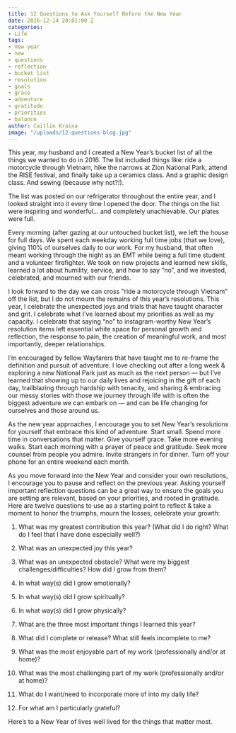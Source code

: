 ```yaml
---
title: 12 Questions to Ask Yourself Before the New Year
date: 2016-12-14 20:01:00 Z
categories:
- Life
tags:
- new year
- new
- questions
- reflection
- bucket list
- resolution
- goals
- grace
- adventure
- gratitude
- priorities
- balance
author: Caitlin Kraina
image: "/uploads/12-questions-blog.jpg"
---
```


This year, my husband and I created a New Year’s bucket list of all the things we wanted to do in 2016. The list included things like: ride a motorcycle through Vietnam, hike the narrows at Zion National Park, attend the RISE festival, and finally take up a ceramics class. And a graphic design class. And sewing (because why not?!).

The list was posted on our refrigerator throughout the entire year, and I looked straight into it every time I opened the door. The things on the list were inspiring and wonderful… and completely unachievable. Our plates were full.<!-- more -->

Every morning (after gazing at our untouched bucket list), we left the house for full days. We spent each weekday working full time jobs (that we love), giving 110% of ourselves daily to our work. For my husband, that often meant working through the night as an EMT while being a full time student and a volunteer firefighter. We took on new projects and learned new skills, learned a lot about humility, service, and how to say “no”, and we invested, celebrated, and mourned with our friends.  

I look forward to the day we can cross “ride a motorcycle through Vietnam” off the list, but I do not mourn the remains of this year’s resolutions. This year, I celebrate the unexpected joys and trials that have taught character and grit. I celebrate what I’ve learned about my priorities as well as my capacity. I celebrate that saying “no” to instagram-worthy New Year’s resolution items left essential white space for personal growth and reflection, the response to pain, the creation of meaningful work, and most importantly, deeper relationships. 

I’m encouraged by fellow Wayfarers that have taught me to re-frame the definition and pursuit of adventure. I love checking out after a long week & exploring a new National Park just as much as the next person — but I’ve learned that showing up to our daily lives and rejoicing in the gift of each day, trailblazing through hardship with tenacity, and sharing & embracing our messy stories with those we journey through life with is often the biggest adventure we can embark on — and can be life changing for ourselves and those around us.

As the new year approaches, I encourage you to set New Year’s resolutions for yourself that embrace this kind of adventure. Start small. Spend more time in conversations that matter. Give yourself grace. Take more evening walks. Start each morning with a prayer of peace and gratitude. Seek more counsel from people you admire. Invite strangers in for dinner. Turn off your phone for an entire weekend each month. 

As you move forward into the New Year and consider your own resolutions, I encourage you to pause and reflect on the previous year. Asking yourself important reflection questions can be a great way to ensure the goals you are setting are relevant, based on your priorities, and rooted in gratitude. Here are twelve questions to use as a starting point to reflect & take a moment to honor the triumphs, mourn the losses, celebrate your growth:

1. What was my greatest contribution this year?
(What did I do right? What do I feel that I have done especially well?)

2. What was an unexpected joy this year?

3. What was an unexpected obstacle? What were my biggest challenges/difficulties? How did I grow from them? 

4. In what way(s) did I grow emotionally?

5. In what way(s) did I grow spiritually?

6. In what way(s) did I grow physically?

7. What are the three most important things I learned this year?

8. What did I complete or release? What still feels incomplete to me?

9. What was the most enjoyable part of my work (professionally and/or at home)?

10. What was the most challenging part of my work (professionally and/or at home)?

11. What do I want/need to incorporate more of into my daily life? 

12. For what am I particularly grateful?


Here’s to a New Year of lives well lived for the things that matter most. 